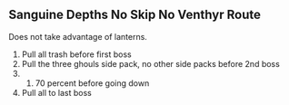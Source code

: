 ## Sanguine Depths No Skip No Venthyr Route
Does not take advantage of lanterns.
1. Pull all trash before first boss
1. Pull the three ghouls side pack, no other side packs before 2nd boss
1. 1. 70 percent before going down
1. Pull all to last boss
